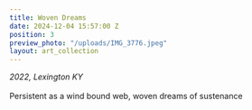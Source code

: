 ```yaml
---
title: Woven Dreams
date: 2024-12-04 15:57:00 Z
position: 3
preview_photo: "/uploads/IMG_3776.jpeg"
layout: art_collection
---
```


*2022, Lexington KY* <br>
<br>
Persistent as a wind bound web, woven dreams of sustenance 